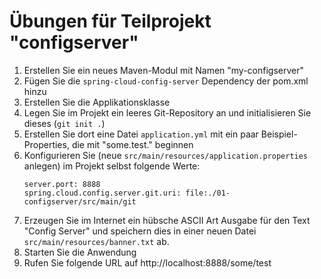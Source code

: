 # Übungen für Teilprojekt "configserver"

1. Erstellen Sie ein neues Maven-Modul mit Namen "my-configserver"
2. Fügen Sie die `spring-cloud-config-server` Dependency der pom.xml hinzu
3. Erstellen Sie die Applikationsklasse
4. Legen Sie im Projekt ein leeres Git-Repository an und initialisieren Sie dieses (`git init .`)
5. Erstellen Sie dort eine Datei `application.yml` mit ein paar Beispiel-Properties, die mit "some.test." beginnen
6. Konfigurieren Sie (neue `src/main/resources/application.properties` anlegen) im Projekt selbst folgende Werte:
    ````properties
    server.port: 8888
    spring.cloud.config.server.git.uri: file:./01-configserver/src/main/git
    ````
7. Erzeugen Sie im Internet ein hübsche ASCII Art Ausgabe für den Text "Config Server" und
speichern dies in einer neuen Datei `src/main/resources/banner.txt` ab.
8. Starten Sie die Anwendung
9. Rufen Sie folgende URL auf http://localhost:8888/some/test